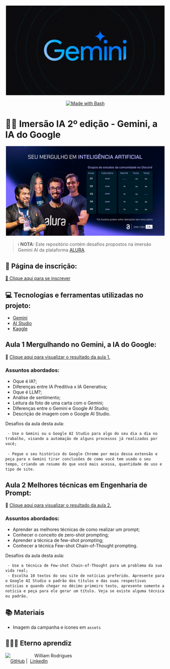 <p align="center">
    <img width="500" src="./assets/gemini.png">
</p>
<p align="center">
   <a href="https://www.gnu.org/software/bash/" title="Go to Bash homepage"><img src="https://img.shields.io/badge/Prompt-Project-blue?logo=gnu-bash&amp;logoColor=white" alt="Made with Bash"></a>
</p>

# 👨‍💻 Imersão IA 2º edição - Gemini, a IA do Google

<p align="center"><img src="./assets/cover.png" width="500"/></p>

 > ℹ️ **NOTA:** Este repositório contém desafios propostos na imersão Gemini AI da plataforma [ALURA](https://cursos.alura.com.br/imersao).

## 📖 Página de inscrição:

<a href="https://www.alura.com.br/imersao-ia-google-gemini"> 📕 Clique aqui para se inscrever</a>

## 💻 Tecnologias e ferramentas utilizadas no projeto:

- [Gemini](https://gemini.google.com/app) 
- [AI Studio](https://aistudio.google.com)
- [Kaggle](https://www.kaggle.com/)

## Aula 1 Mergulhando no Gemini, a IA do Google:

🚨 [Clique aqui para visualizar o resultado da aula 1.](https://github.com/William-Rodrigues/Gemini-AI-Alura/tree/main/Aula%201%20Mergulhando%20no%20Gemini%2C%20a%20IA%20do%20Google) 

### Assuntos abordados:
- Oque é IA?;
- Diferenças entre IA Preditiva x IA Generativa;
- Oque é LLM?;
- Análise de sentimento;
- Leitura da foto de uma carta com o Gemini;
- Diferenças entre o Gemini e Google AI Studio;
- Descrição de imagem com o Google AI Studio.

Desafios da aula desta aula:

     - Use o Gemini ou o Google AI Studio para algo do seu dia a dia no trabalho, visando a automação de alguns processos já realizados por você;

     - Pegue o seu histórico do Google Chrome por meio dessa extensão e peça para o Gemini tirar conclusões de como você tem usado o seu tempo, criando um resumo do que você mais acessa, quantidade de uso e tipo de site.

## Aula 2 Melhores técnicas em Engenharia de Prompt:

🚨 [Clique aqui para visualizar o resultado da aula 2.](https:) 

### Assuntos abordados:
- Aprender as melhores técnicas de como realizar um prompt;
- Conhecer o conceito de zero-shot prompting;
- Aprender a técnica de few-shot prompting;
- Conhecer a técnica Few-shot Chain-of-Thought prompting.

Desafios da aula desta aula:

     - Use a técnica de Few-shot Chain-of-Thought para um problema da sua vida real;
     - Escolha 10 textos do seu site de notícias preferido. Apresente para o Google AI Studio o padrão dos títulos e das suas respectivas notícias e quando chegar no décimo primeiro texto, apresente somente a notícia e peça para ele gerar um título. Veja se existe alguma técnica ou padrão.

## 📚 Materiais

- Imagem da campanha e ícones em `assets`

## 🧙🏾‍♂️ Eterno aprendiz

<p>
    <img 
      align=left 
      margin=10 
      width=80 
      src="https://avatars.githubusercontent.com/u/58056539?s=400&u=4219cf59c8636f4d32617242e6b524a4c0d49e46&v=4"
    />
    <p>&nbsp&nbsp&nbspWilliam Rodrigues<br>
    &nbsp&nbsp&nbsp
    <a href="https://github.com/William-Rodrigues">
    GitHub</a>&nbsp;|&nbsp;
    <a href="https://www.linkedin.com/in/william-rodrigues-a4018069/">LinkedIn</a>
</p>
</p>